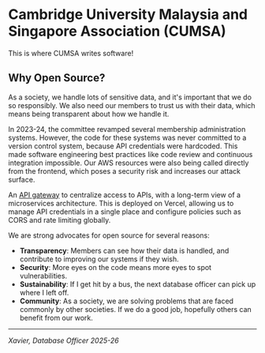 # Cambridge University Malaysia and Singapore Association (CUMSA)

This is where CUMSA writes software!

## Why Open Source?
As a society, we handle lots of sensitive data, and it's important that we do so responsibly. We also need our members to trust us with their data, which means being transparent about how we handle it.

In 2023-24, the committee revamped several membership administration systems. However, the code for these systems was never committed to a version control system, because API credentials were hardcoded. This made software engineering best practices like code review and continuous integration impossible. Our AWS resources were also being called directly from the frontend, which poses a security risk and increases our attack surface.

An [API gateway](https://github.com/CUMSA/api-gateway) to centralize access to APIs, with a long-term view of a microservices architecture. This is deployed on Vercel, allowing us to manage API credentials in a single place and configure policies such as CORS and rate limiting globally.

We are strong advocates for open source for several reasons:

- **Transparency**: Members can see how their data is handled, and contribute to improving our systems if they wish.
- **Security**: More eyes on the code means more eyes to spot vulnerabilities.
- **Sustainability**: If I get hit by a bus, the next database officer can pick up where I left off.
- **Community**: As a society, we are solving problems that are faced commonly by other societies. If we do a good job, hopefully others can benefit from our work.

---

*Xavier, Database Officer 2025-26*
